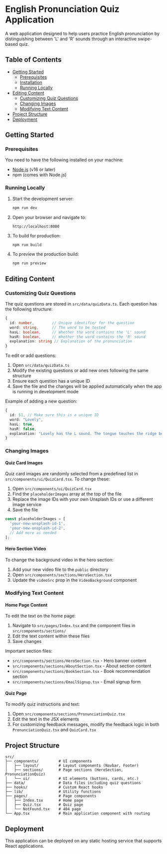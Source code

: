 
# English Pronunciation Quiz Application

A web application designed to help users practice English pronunciation by distinguishing between 'L' and 'R' sounds through an interactive swipe-based quiz.

## Table of Contents
- [Getting Started](#getting-started)
  - [Prerequisites](#prerequisites)
  - [Installation](#installation)
  - [Running Locally](#running-locally)
- [Editing Content](#editing-content)
  - [Customizing Quiz Questions](#customizing-quiz-questions)
  - [Changing Images](#changing-images)
  - [Modifying Text Content](#modifying-text-content)
- [Project Structure](#project-structure)
- [Deployment](#deployment)

## Getting Started

### Prerequisites

You need to have the following installed on your machine:
- [Node.js](https://nodejs.org/) (v16 or later)
- npm (comes with Node.js)

### Running Locally

1. Start the development server:
   ```bash
   npm run dev
   ```

2. Open your browser and navigate to:
   ```
   http://localhost:8080
   ```

3. To build for production:
   ```bash
   npm run build
   ```

4. To preview the production build:
   ```bash
   npm run preview
   ```

## Editing Content

### Customizing Quiz Questions

The quiz questions are stored in `src/data/quizData.ts`. Each question has the following structure:

```typescript
{
  id: number,        // Unique identifier for the question
  word: string,      // The word to be tested
  hasL: boolean,     // Whether the word contains the 'L' sound
  hasR: boolean,     // Whether the word contains the 'R' sound
  explanation: string // Explanation of the pronunciation
}
```

To edit or add questions:

1. Open `src/data/quizData.ts`
2. Modify the existing questions or add new ones following the same structure
3. Ensure each question has a unique ID
4. Save the file and the changes will be applied automatically when the app is running in development mode

Example of adding a new question:

```typescript
{
  id: 51, // Make sure this is a unique ID
  word: "Lovely",
  hasL: true,
  hasR: false,
  explanation: "Lovely has the L sound. The tongue touches the ridge behind your upper teeth for the 'l' sound."
}
```

### Changing Images

#### Quiz Card Images

Quiz card images are randomly selected from a predefined list in `src/components/ui/QuizCard.tsx`. To change these:

1. Open `src/components/ui/QuizCard.tsx`
2. Find the `placeholderImages` array at the top of the file
3. Replace the image IDs with your own Unsplash IDs or use a different image service
4. Save the file

```typescript
const placeholderImages = [
  'your-new-unsplash-id-1',
  'your-new-unsplash-id-2',
  // Add more as needed
];
```

#### Hero Section Video

To change the background video in the hero section:

1. Add your new video file to the `public` directory
2. Open `src/components/sections/HeroSection.tsx`
3. Update the `videoSrc` prop in the `VideoBackground` component

### Modifying Text Content

#### Home Page Content

To edit the text on the home page:

1. Navigate to `src/pages/Index.tsx` and the component files in `src/components/sections/`
2. Edit the text content within these files
3. Save changes

Important section files:
- `src/components/sections/HeroSection.tsx` - Hero banner content
- `src/components/sections/AboutSection.tsx` - About section content
- `src/components/sections/BookSection.tsx` - Book recommendation section
- `src/components/sections/EmailSignup.tsx` - Email signup form

#### Quiz Page

To modify quiz instructions and text:

1. Open `src/components/sections/PronunciationQuiz.tsx`
2. Edit the text in the JSX elements
3. For customizing feedback messages, modify the feedback logic in both `PronunciationQuiz.tsx` and `QuizCard.tsx`

## Project Structure

```
src/
├── components/         # UI components
│   ├── layout/         # Layout components (Navbar, Footer)
│   ├── sections/       # Page sections (HeroSection, PronunciationQuiz)
│   └── ui/             # UI elements (buttons, cards, etc.)
├── data/               # Data files including quiz questions
├── hooks/              # Custom React hooks
├── lib/                # Utility functions
├── pages/              # Page components
│   ├── Index.tsx       # Home page
│   ├── Quiz.tsx        # Quiz page
│   └── NotFound.tsx    # 404 page
└── App.tsx             # Main application component with routing
```

## Deployment

This application can be deployed on any static hosting service that supports React applications.
